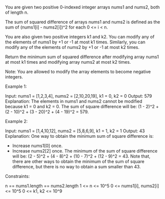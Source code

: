 You are given two positive 0-indexed integer arrays nums1 and nums2, both of
length n.

The sum of squared difference of arrays nums1 and nums2 is defined as the sum
of (nums1[i] - nums2[i])^2 for each 0 <= i < n.

You are also given two positive integers k1 and k2. You can modify any of the
elements of nums1 by +1 or -1 at most k1 times. Similarly, you can modify any
of the elements of nums2 by +1 or -1 at most k2 times.

Return the minimum sum of squared difference after modifying array nums1 at
most k1 times and modifying array nums2 at most k2 times.

Note: You are allowed to modify the array elements to become negative
integers.


Example 1:


Input: nums1 = [1,2,3,4], nums2 = [2,10,20,19], k1 = 0, k2 = 0
Output: 579
Explanation: The elements in nums1 and nums2 cannot be modified because k1 =
0 and k2 = 0. 
The sum of square difference will be: (1 - 2)^2 + (2 - 10)^2 + (3 - 20)^2 +
(4 - 19)^2 = 579.


Example 2:


Input: nums1 = [1,4,10,12], nums2 = [5,8,6,9], k1 = 1, k2 = 1
Output: 43
Explanation: One way to obtain the minimum sum of square difference is: 
- Increase nums1[0] once.
- Increase nums2[2] once.
The minimum of the sum of square difference will be: 
(2 - 5)^2 + (4 - 8)^2 + (10 - 7)^2 + (12 - 9)^2 = 43.
Note that, there are other ways to obtain the minimum of the sum of square
difference, but there is no way to obtain a sum smaller than 43.


Constraints:


n == nums1.length == nums2.length
1 <= n <= 10^5
0 <= nums1[i], nums2[i] <= 10^5
0 <= k1, k2 <= 10^9




